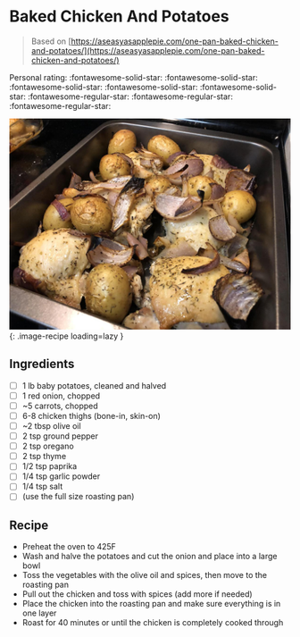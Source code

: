 <!-- Do not modify sections with "AUTO-*". They are updated by make.py -->

# Baked Chicken And Potatoes

> Based on [https://aseasyasapplepie.com/one-pan-baked-chicken-and-potatoes/](https://aseasyasapplepie.com/one-pan-baked-chicken-and-potatoes/)

<!-- rating=2; (User can specify rating on scale of 1-5) -->
<!-- AUTO-UserRating -->
Personal rating: :fontawesome-solid-star: :fontawesome-solid-star: :fontawesome-solid-star: :fontawesome-solid-star: :fontawesome-solid-star: :fontawesome-regular-star: :fontawesome-regular-star: :fontawesome-regular-star:
<!-- /AUTO-UserRating -->

<!-- name_image=baked_chicken_and_potatoes.jpeg; (User can specify image name) -->
<!-- AUTO-Image -->
![baked_chicken_and_potatoes.jpeg](./baked_chicken_and_potatoes.jpeg){: .image-recipe loading=lazy }
<!-- /AUTO-Image -->

## Ingredients

* [ ] 1 lb baby potatoes, cleaned and halved
* [ ] 1 red onion, chopped
* [ ] ~5 carrots, chopped
* [ ] 6-8 chicken thighs (bone-in, skin-on)
* [ ] ~2 tbsp olive oil
* [ ] 2 tsp ground pepper
* [ ] 2 tsp oregano
* [ ] 2 tsp thyme
* [ ] 1/2 tsp paprika
* [ ] 1/4 tsp garlic powder
* [ ] 1/4 tsp salt
* [ ] (use the full size roasting pan)

## Recipe

* Preheat the oven to 425F
* Wash and halve the potatoes and cut the onion and place into a large bowl
* Toss the vegetables with the olive oil and spices, then move to the roasting pan
* Pull out the chicken and toss with spices (add more if needed)
* Place the chicken into the roasting pan and make sure everything is in one layer
* Roast for 40 minutes or until the chicken is completely cooked through
